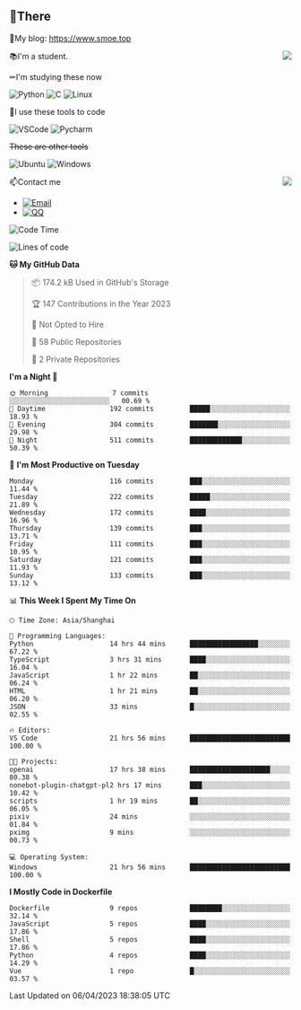 
## 👏There

📰My blog: https://www.smoe.top

<img align="right" src="https://github-readme-stats.vercel.app/api/top-langs/?username=AkashiCoin"/>


📚I'm a student.

✏I'm studying these now

![Python](https://img.shields.io/badge/-Python-blue?style=flat-square&logo=Python&logoColor=fff)
![C](https://img.shields.io/badge/-C-585858?style=flat-square&logo=C&logoColor=fff)
![Linux](https://img.shields.io/badge/-Linux-black?style=flat-square&logo=Linux&logoColor=fff)

🔨I use these tools to code

![VSCode](https://img.shields.io/badge/-VSCode-blue?style=flat-square&logo=visualstudiocode&logoColor=fff)
![Pycharm](https://img.shields.io/badge/-Pycharm-green?style=flat-square&logo=pycharm&logoColor=fff)

 ~~These are other tools~~

![Ubuntu](https://img.shields.io/badge/-Ubuntu-orange?style=flat-square&logo=Ubuntu&logoColor=fff)
![Windows](https://img.shields.io/badge/-Windows-blue?style=flat-square&logo=Windows&logoColor=fff)

<img align="right" src="https://github-readme-stats.vercel.app/api?username=AkashiCoin" />


📫Contact me

* [![Email](https://img.shields.io/badge/Email-l1040186796@gmail.com-1?style=social&logoColor=fff)](mailto:l1040186796@gmail.com)
* [![QQ](https://img.shields.io/badge/QQ-1040186796-1?style=social&logoColor=fff)](tencent://AddContact/?fromId=45&fromSubId=1&subcmd=all&uin=1040186796&website=www.oicqzone.com)

<!--START_SECTION:waka-->
![Code Time](http://img.shields.io/badge/Code%20Time-690%20hrs%208%20mins-blue)

![Lines of code](https://img.shields.io/badge/From%20Hello%20World%20I%27ve%20Written-238.6%20thousand%20lines%20of%20code-blue)

**🐱 My GitHub Data** 

> 📦 174.2 kB Used in GitHub's Storage 
 > 
> 🏆 147 Contributions in the Year 2023
 > 
> 🚫 Not Opted to Hire
 > 
> 📜 58 Public Repositories 
 > 
> 🔑 2 Private Repositories 
 > 
**I'm a Night 🦉** 

```text
🌞 Morning                7 commits           ░░░░░░░░░░░░░░░░░░░░░░░░░   00.69 % 
🌆 Daytime                192 commits         █████░░░░░░░░░░░░░░░░░░░░   18.93 % 
🌃 Evening                304 commits         ███████░░░░░░░░░░░░░░░░░░   29.98 % 
🌙 Night                  511 commits         █████████████░░░░░░░░░░░░   50.39 % 
```
📅 **I'm Most Productive on Tuesday** 

```text
Monday                   116 commits         ███░░░░░░░░░░░░░░░░░░░░░░   11.44 % 
Tuesday                  222 commits         █████░░░░░░░░░░░░░░░░░░░░   21.89 % 
Wednesday                172 commits         ████░░░░░░░░░░░░░░░░░░░░░   16.96 % 
Thursday                 139 commits         ███░░░░░░░░░░░░░░░░░░░░░░   13.71 % 
Friday                   111 commits         ███░░░░░░░░░░░░░░░░░░░░░░   10.95 % 
Saturday                 121 commits         ███░░░░░░░░░░░░░░░░░░░░░░   11.93 % 
Sunday                   133 commits         ███░░░░░░░░░░░░░░░░░░░░░░   13.12 % 
```


📊 **This Week I Spent My Time On** 

```text
🕑︎ Time Zone: Asia/Shanghai

💬 Programming Languages: 
Python                   14 hrs 44 mins      █████████████████░░░░░░░░   67.22 % 
TypeScript               3 hrs 31 mins       ████░░░░░░░░░░░░░░░░░░░░░   16.04 % 
JavaScript               1 hr 22 mins        ██░░░░░░░░░░░░░░░░░░░░░░░   06.24 % 
HTML                     1 hr 21 mins        ██░░░░░░░░░░░░░░░░░░░░░░░   06.20 % 
JSON                     33 mins             █░░░░░░░░░░░░░░░░░░░░░░░░   02.55 % 

🔥 Editors: 
VS Code                  21 hrs 56 mins      █████████████████████████   100.00 % 

🐱‍💻 Projects: 
openai                   17 hrs 38 mins      ████████████████████░░░░░   80.38 % 
nonebot-plugin-chatgpt-pl2 hrs 17 mins       ███░░░░░░░░░░░░░░░░░░░░░░   10.42 % 
scripts                  1 hr 19 mins        ██░░░░░░░░░░░░░░░░░░░░░░░   06.05 % 
pixiv                    24 mins             ░░░░░░░░░░░░░░░░░░░░░░░░░   01.84 % 
pximg                    9 mins              ░░░░░░░░░░░░░░░░░░░░░░░░░   00.73 % 

💻 Operating System: 
Windows                  21 hrs 56 mins      █████████████████████████   100.00 % 
```

**I Mostly Code in Dockerfile** 

```text
Dockerfile               9 repos             ████████░░░░░░░░░░░░░░░░░   32.14 % 
JavaScript               5 repos             ████░░░░░░░░░░░░░░░░░░░░░   17.86 % 
Shell                    5 repos             ████░░░░░░░░░░░░░░░░░░░░░   17.86 % 
Python                   4 repos             ████░░░░░░░░░░░░░░░░░░░░░   14.29 % 
Vue                      1 repo              █░░░░░░░░░░░░░░░░░░░░░░░░   03.57 % 
```




 Last Updated on 06/04/2023 18:38:05 UTC
<!--END_SECTION:waka-->
